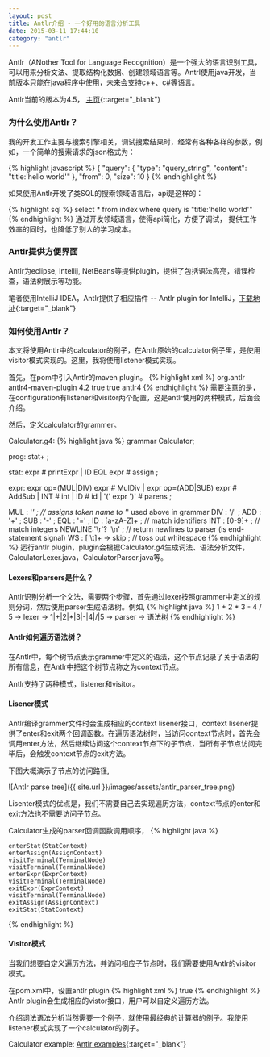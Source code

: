 ```yaml
---
layout: post
title: Antlr介绍 - 一个好用的语言分析工具
date: 2015-03-11 17:44:10
category: "antlr"
---
```


Antlr（ANother Tool for Language Recognition）是一个强大的语言识别工具，可以用来分析文法、提取结构化数据、创建领域语言等。Antrl使用java开发，当前版本只能在java程序中使用，未来会支持c++、c#等语言。


Antlr当前的版本为4.5， [主页](http://www.antlr.org/){:target="_blank"}

### 为什么使用Antlr？
我的开发工作主要与搜索引擎相关，调试搜索结果时，经常有各种各样的参数，例如，一个简单的搜索请求的json格式为：

{% highlight javascript %}
{
    "query": {
        "type": "query_string",
        "content": "title:'hello world'"
    },
    "from": 0,
    "size": 10
}
{% endhighlight %}

如果使用Antlr开发了类SQL的搜索领域语言后，api是这样的：

{% highlight sql %}
select * from index where query is "title:'hello world'"
{% endhighlight %}
通过开发领域语言，使得api简化，方便了调试， 提供工作效率的同时，也降低了别人的学习成本。

### Antlr提供方便界面
Antlr为eclipse, Intellij, NetBeans等提供plugin，提供了包括语法高亮，错误检查，语法树展示等功能。


笔者使用IntelliJ IDEA，Antlr提供了相应插件 -- Antlr plugin for IntelliJ，[下载地址](https://plugins.jetbrains.com/plugin/7358?pr=){:target="_blank"}


### 如何使用Antlr？
本文将使用Antlr中的calculator的例子，在Antlr原始的calculator例子里，是使用visitor模式实现的。这里，我将使用listener模式实现。


首先，在pom中引入Antlr的maven plugin。
{% highlight xml %}
    <plugin>
        <groupId>org.antlr</groupId>
        <artifactId>antlr4-maven-plugin</artifactId>
        <version>4.2</version>
        <configuration>
            <listener>true</listener>
            <visitor>true</visitor>
        </configuration>
        <executions>
            <execution>
                <goals>
                    <goal>antlr4</goal>
                </goals>
            </execution>
        </executions>
    </plugin>
{% endhighlight %}
需要注意的是，在configuration有listener和visitor两个配置，这是antlr使用的两种模式，后面会介绍。


然后，定义calculator的grammer。


Calculator.g4:
{% highlight java %}
grammar Calculator;
 
prog: stat+ ;
 
stat: expr # printExpr
    | ID EQL expr # assign
;
 
expr: expr op=(MUL|DIV) expr # MulDiv
    | expr op=(ADD|SUB) expr # AddSub
    | INT # int
    | ID # id
    | '(' expr ')' # parens
;
 
MUL : '*' ;             // assigns token name to '*' used above in grammar
DIV : '/' ;
ADD : '+' ;
SUB : '-' ;
EQL : '=' ;
ID : [a-zA-Z]+ ;        // match identifiers
INT : [0-9]+ ;          // match integers
NEWLINE:'\r'? '\n' ;    // return newlines to parser (is end-statement signal)
WS : [ \t]+ -> skip ;   // toss out whitespace
{% endhighlight %}
运行antlr plugin，plugin会根据Calculator.g4生成词法、语法分析文件，CalculatorLexer.java，CalculatorParser.java等。

#### Lexers和parsers是什么？
Antlr识别分析一个文法，需要两个步骤，首先通过lexer按照grammer中定义的规则分词，然后使用parser生成语法树。例如,
{% highlight java %}
    1 + 2 * 3 - 4 / 5  -> lexer -> 1|+|2|*|3|-|4|/|5 -> parser -> 语法树
{% endhighlight %}

#### Antlr如何遍历语法树？

在Antlr中，每个树节点表示grammer中定义的语法，这个节点记录了关于语法的所有信息，在Antlr中把这个树节点称之为context节点。


Antlr支持了两种模式，listener和visitor。


#### Lisener模式
Antlr编译grammer文件时会生成相应的context lisener接口，context lisener提供了enter和exit两个回调函数。在遍历语法树时，当访问context节点时，首先会调用enter方法，然后继续访问这个context节点下的子节点，当所有子节点访问完毕后，会触发context节点的exit方法。


下图大概演示了节点的访问路径,


![Antlr parse tree]({{ site.url }}/images/assets/antlr_parser_tree.png)


Lisenter模式的优点是，我们不需要自己去实现遍历方法，context节点的enter和exit方法也不需要访问子节点。

Calculator生成的parser回调函数调用顺序，
{% highlight java %}

    enterStat(StatContext)
    enterAssign(AssignContext)
    visitTerminal(TerminalNode)
    visitTerminal(TerminalNode)
    enterExpr(ExprContext)
    visitTerminal(TerminalNode)
    exitExpr(ExprContext)
    visitTerminal(TerminalNode)
    exitAssign(AssignContext)
    exitStat(StatContext)

{% endhighlight %}


#### Visitor模式
当我们想要自定义遍历方法，并访问相应子节点时，我们需要使用Antlr的visitor模式。


在pom.xml中，设置antlr plugin
{% highlight xml %}
    <configuration>
        <visitor>true</visitor>
    </configuration>
{% endhighlight %}
Antlr plugin会生成相应的vistor接口，用户可以自定义遍历方法。


介绍词法语法分析当然需要一个例子，就使用最经典的计算器的例子。我使用listener模式实现了一个calculator的例子。

Calculator example: [Antlr examples]{:target="_blank"}

[Antlr examples]: https://github.com/philolee/antlr-examples
